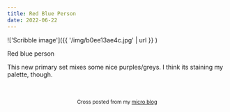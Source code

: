 ```yaml
---
title: Red Blue Person
date: 2022-06-22
---
```

!['Scribble image']({{ '/img/b0ee13ae4c.jpg' | url }} )
<br>
<p>Red blue person</p>
<p>This new primary set mixes some nice purples/greys. I think its staining my palette, though.</p>

<br>
<br>
<center><small>Cross posted from my <a href='http://micro.blog/joshnicholas'>micro blog</a></small></center>
<br>
    